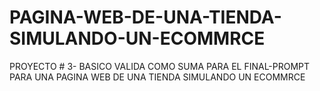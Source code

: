 # PAGINA-WEB-DE-UNA-TIENDA-SIMULANDO-UN-ECOMMRCE
PROYECTO # 3- BASICO VALIDA COMO SUMA PARA EL FINAL-PROMPT PARA UNA PAGINA WEB DE UNA TIENDA SIMULANDO UN ECOMMRCE
